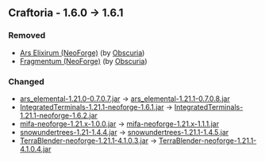 ## Craftoria - 1.6.0 -> 1.6.1

### Removed

  * [Ars Elixirum (NeoForge)](https://www.curseforge.com/minecraft/mc-mods/ars-elixirum-neoforge) (by [Obscuria](https://www.curseforge.com/members/Obscuria/projects))
  * [Fragmentum (NeoForge)](https://www.curseforge.com/minecraft/mc-mods/fragmentum-neoforge) (by [Obscuria](https://www.curseforge.com/members/Obscuria/projects))

### Changed

  * [ars_elemental-1.21.0-0.7.0.7.jar](https://www.curseforge.com/minecraft/mc-mods/ars-elemental/files/5829093) -> [ars_elemental-1.21.1-0.7.0.8.jar](https://www.curseforge.com/minecraft/mc-mods/ars-elemental/files/5849032)
  * [IntegratedTerminals-1.21.1-neoforge-1.6.1.jar](https://www.curseforge.com/minecraft/mc-mods/integrated-terminals/files/5841702) -> [IntegratedTerminals-1.21.1-neoforge-1.6.2.jar](https://www.curseforge.com/minecraft/mc-mods/integrated-terminals/files/5849952)
  * [mifa-neoforge-1.21.x-1.0.0.jar](https://www.curseforge.com/minecraft/mc-mods/mifa/files/5825036) -> [mifa-neoforge-1.21.x-1.1.1.jar](https://www.curseforge.com/minecraft/mc-mods/mifa/files/5849852)
  * [snowundertrees-1.21-1.4.4.jar](https://www.curseforge.com/minecraft/mc-mods/snow-under-trees/files/5427952) -> [snowundertrees-1.21.1-1.4.5.jar](https://www.curseforge.com/minecraft/mc-mods/snow-under-trees/files/5847843)
  * [TerraBlender-neoforge-1.21.1-4.1.0.3.jar](https://www.curseforge.com/minecraft/mc-mods/terrablender-neoforge/files/5685546) -> [TerraBlender-neoforge-1.21.1-4.1.0.4.jar](https://www.curseforge.com/minecraft/mc-mods/terrablender-neoforge/files/5849390)

